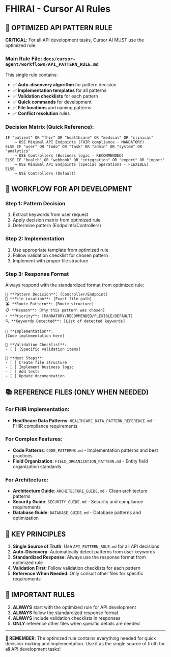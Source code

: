 # FHIRAI - Cursor AI Rules

## 🎯 **OPTIMIZED API PATTERN RULE**

**CRITICAL**: For all API development tasks, Cursor AI MUST use the optimized rule:

### **Main Rule File**: `docs/cursor-agent/workflows/API_PATTERN_RULE.md`

This single rule contains:
- ✅ **Auto-discovery algorithm** for pattern decision
- ✅ **Implementation templates** for all patterns
- ✅ **Validation checklists** for each pattern
- ✅ **Quick commands** for development
- ✅ **File locations** and naming patterns
- ✅ **Conflict resolution** rules

### **Decision Matrix (Quick Reference)**:
```
IF "patient" OR "fhir" OR "healthcare" OR "medical" OR "clinical"
    → USE Minimal API Endpoints (FHIR compliance - MANDATORY)
ELSE IF "user" OR "todo" OR "task" OR "admin" OR "system" OR "analytics"
    → USE Controllers (Business logic - RECOMMENDED)
ELSE IF "health" OR "webhook" OR "integration" OR "export" OR "import"
    → USE Minimal API Endpoints (Special operations - FLEXIBLE)
ELSE
    → USE Controllers (Default)
```

## 🚀 **WORKFLOW FOR API DEVELOPMENT**

### **Step 1: Pattern Decision**
1. Extract keywords from user request
2. Apply decision matrix from optimized rule
3. Determine pattern (Endpoints/Controllers)

### **Step 2: Implementation**
1. Use appropriate template from optimized rule
2. Follow validation checklist for chosen pattern
3. Implement with proper file structure

### **Step 3: Response Format**
Always respond with the standardized format from optimized rule:
```
🎯 **Pattern Decision**: [Controller/Endpoint]
📍 **File Location**: [Exact file path]
🛣️ **Route Pattern**: [Route structure]
📋 **Reason**: [Why this pattern was chosen]
⚡ **Priority**: [MANDATORY/RECOMMENDED/FLEXIBLE/DEFAULT]
🔍 **Keywords Detected**: [List of detected keywords]

📝 **Implementation**:
[Code implementation here]

🔧 **Validation Checklist**:
- [ ] [Specific validation items]

🔧 **Next Steps**:
- [ ] Create file structure
- [ ] Implement business logic
- [ ] Add tests
- [ ] Update documentation
```

## 📚 **REFERENCE FILES (ONLY WHEN NEEDED)**

### **For FHIR Implementation:**
- **Healthcare Data Patterns**: `HEALTHCARE_DATA_PATTERN_REFERENCE.md` - FHIR compliance requirements

### **For Complex Features:**
- **Code Patterns**: `CODE_PATTERNS.md` - Implementation patterns and best practices
- **Field Organization**: `FIELD_ORGANIZATION_PATTERN.md` - Entity field organization standards

### **For Architecture:**
- **Architecture Guide**: `ARCHITECTURE_GUIDE.md` - Clean architecture patterns
- **Security Guide**: `SECURITY_GUIDE.md` - Security and compliance requirements
- **Database Guide**: `DATABASE_GUIDE.md` - Database patterns and optimization

## 🎯 **KEY PRINCIPLES**

1. **Single Source of Truth**: Use `API_PATTERN_RULE.md` for all API decisions
2. **Auto-Discovery**: Automatically detect patterns from user keywords
3. **Standardized Response**: Always use the response format from optimized rule
4. **Validation First**: Follow validation checklists for each pattern
5. **Reference When Needed**: Only consult other files for specific requirements

## 🚨 **IMPORTANT RULES**

2. **ALWAYS** start with the optimized rule for API development
3. **ALWAYS** follow the standardized response format
4. **ALWAYS** include validation checklists in responses
5. **ONLY** reference other files when specific details are needed

---

**🎯 REMEMBER**: The optimized rule contains everything needed for quick decision-making and implementation. Use it as the single source of truth for all API development tasks!
